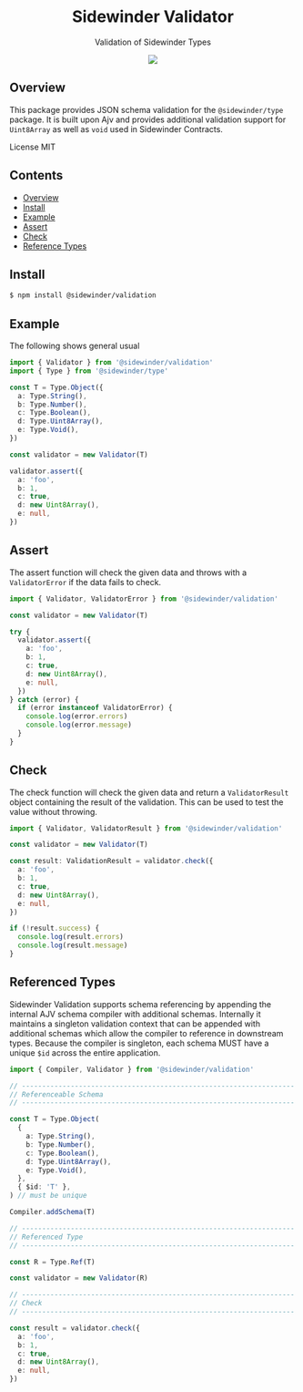 <div align='center'>

<h1>Sidewinder Validator</h1>

<p>Validation of Sidewinder Types</p>

[<img src="https://img.shields.io/npm/v/@sidewinder/validator?label=%40sidewinder%2Fvalidator">](https://www.npmjs.com/package/@sidewinder/validator)

</div>

## Overview

This package provides JSON schema validation for the `@sidewinder/type` package. It is built upon Ajv and provides additional validation support for `Uint8Array` as well as `void` used in Sidewinder Contracts.

License MIT

## Contents

- [Overview](#Overview)
- [Install](#Install)
- [Example](#Example)
- [Assert](#Assert)
- [Check](#Check)
- [Reference Types](#Reference-Types)

## Install

```bash
$ npm install @sidewinder/validation
```

## Example

The following shows general usual

```typescript
import { Validator } from '@sidewinder/validation'
import { Type } from '@sidewinder/type'

const T = Type.Object({
  a: Type.String(),
  b: Type.Number(),
  c: Type.Boolean(),
  d: Type.Uint8Array(),
  e: Type.Void(),
})

const validator = new Validator(T)

validator.assert({
  a: 'foo',
  b: 1,
  c: true,
  d: new Uint8Array(),
  e: null,
})
```

## Assert

The assert function will check the given data and throws with a `ValidatorError` if the data fails to check.

```typescript
import { Validator, ValidatorError } from '@sidewinder/validation'

const validator = new Validator(T)

try {
  validator.assert({
    a: 'foo',
    b: 1,
    c: true,
    d: new Uint8Array(),
    e: null,
  })
} catch (error) {
  if (error instanceof ValidatorError) {
    console.log(error.errors)
    console.log(error.message)
  }
}
```

## Check

The check function will check the given data and return a `ValidatorResult` object containing the result of the validation. This can be used
to test the value without throwing.

```typescript
import { Validator, ValidatorResult } from '@sidewinder/validation'

const validator = new Validator(T)

const result: ValidationResult = validator.check({
  a: 'foo',
  b: 1,
  c: true,
  d: new Uint8Array(),
  e: null,
})

if (!result.success) {
  console.log(result.errors)
  console.log(result.message)
}
```

<a name="Reference-Types"></a>

## Referenced Types

Sidewinder Validation supports schema referencing by appending the internal AJV schema compiler with additional schemas. Internally it maintains a singleton validation context that can be appended with additional schemas which allow the compiler to reference in downstream types. Because the compiler is singleton, each schema MUST have a unique `$id` across the entire application.

```typescript
import { Compiler, Validator } from '@sidewinder/validation'

// -------------------------------------------------------------------
// Referenceable Schema
// -------------------------------------------------------------------

const T = Type.Object(
  {
    a: Type.String(),
    b: Type.Number(),
    c: Type.Boolean(),
    d: Type.Uint8Array(),
    e: Type.Void(),
  },
  { $id: 'T' },
) // must be unique

Compiler.addSchema(T)

// -------------------------------------------------------------------
// Referenced Type
// -------------------------------------------------------------------

const R = Type.Ref(T)

const validator = new Validator(R)

// -------------------------------------------------------------------
// Check
// -------------------------------------------------------------------

const result = validator.check({
  a: 'foo',
  b: 1,
  c: true,
  d: new Uint8Array(),
  e: null,
})
```
